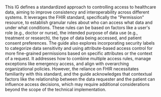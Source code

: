 This IG defines a standardized approach to controlling access to healthcare data, aiming to improve consistency and interoperability across different systems. It leverages the FHIR standard, specifically the "Permission" resource, to establish granular rules about who can access what data and under what conditions. These rules can be based on factors like a user's role (e.g., doctor or nurse), the intended purpose of data use (e.g., treatment or research), the type of data being accessed, and patient consent preferences. The guide also explores incorporating security labels to categorize data sensitivity and using attribute-based access control for more fine-grained permissions based on specific attributes or the context of a request. It addresses how to combine multiple access rules, manage exceptions like emergency access, and align with overarching organizational policies. However, the reliance on FHIR necessitates familiarity with this standard, and the guide acknowledges that contextual factors like the relationship between the data requester and the patient can influence access decisions, which may require additional considerations beyond the scope of the technical implementation. 
